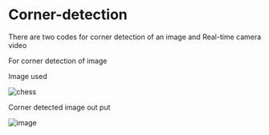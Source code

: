 # Corner-detection
There are two codes for corner detection of an image and Real-time camera video

For corner detection of image



Image used

![chess](https://github.com/ErandiJayaweera/Corner-detection/assets/113004146/eadf00d3-0d3b-4e43-91cf-912cf32e25e5)




Corner detected image out put

![image](https://github.com/ErandiJayaweera/Corner-detection/assets/113004146/789f2820-9863-42bf-8c9e-ca9da7d17d4f)
